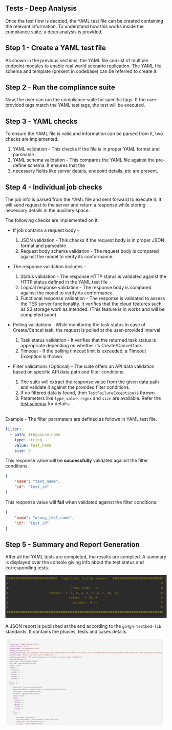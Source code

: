 ## Tests - Deep Analysis 

Once the test flow is decided, the YAML test file can be created containing the relevant information. 
To understand how this works inside the compliance suite, a deep analysis is provided.

## Step 1 - Create a YAML test file
As shown in the previous sections, the YAML file consist of multiple endpoint modules to enable real world 
scenario replication. The YAML file schema and template (present in codebase) can be referred to create it.

## Step 2 - Run the compliance suite
Now, the user can run the compliance suite for specific tags. If the user-provided tags match the YAML test 
tags, the test will be executed.

## Step 3 - YAML checks
To ensure the YAML file is valid and information can be parsed from it, two checks are implemented.

1. YAML validation - This checks if the file is in proper YAML format and parseable.
2. YAML schema validation - This compares the YAML file against the pre-define schema. It ensures that the 
3. necessary fields like server details, endpoint details, etc are present.

## Step 4 - Individual job checks
The job info is parsed from the YAML file and sent forward to execute it. It will send request to the server 
and return a response while storing necessary details in the auxiliary space.

The following checks are implemented on it.

 - If job contains a request body -
     1. JSON validation - This checks if the request body is in proper JSON format and parseable
     2. Request body schema validation - The request body is compared against the model to verify its conformance.

 - The response validation includes - 
     1. Status validation - The response HTTP status is validated against the HTTP status defined in the YAML test file
     2. Logical response validation - The response body is compared against the model to verify its conformance.
     3. Functional response validation - The response is validated to assess the TES server functionality. 
        It verifies that the cloud features such as S3 storage work as intended. (This feature is in works and will be completed soon)

 - Polling validations - 
While monitoring the task status in case of Create/Cancel task, the request is polled at the user-provided interval
     1. Task status validation - It verifies that the returned task status is appropriate depending on whether its Create/Cancel task.
     2. Timeout - If the polling timeout limit is exceeded, a Timeout Exception is thrown.

 - Filter validations (Optional) - 
The suite offers an API data validation based on specific API data path and filter conditions.
     1. The suite will extract the response value from the given data path and validate it against the provided filter conditions. 
     2. If no filtered data is found, then `TestFailureException` is thrown. 
     3. Parameters like `type`, `value`, `regex` and `size` are available. Refer the [test schema][res-test-schema] for details.  
<br>
Example - The filter parameters are defined as follows in YAML test file.

```yaml
filter:
  - path: $response.name
    type: string
    value: test_name
    size: 9
```

This response value will be **successfully** validated against the filter conditions.
```json
{
    "name": "test_name",
    "id": "test_id"
}
```

This response value will **fail** when validated against the filter conditions.
```json
{
    "name": "wrong_test_name",
    "id": "test_id"
}
```

## Step 5 - Summary and Report Generation

After all the YAML tests are completed, the results are compiled. A summary is displayed over the console giving info
about the test status and corresponding tests.

![Summary](/docs/images/summary.JPG)

A JSON report is published at the end according to the `ga4gh-testbed-lib` standards. It contains the phases, tests and cases details.

![Json_Report](/docs/images/json_report.JPG)

[res-test-schema]: ../compliance_suite/test_config/test_schema.json